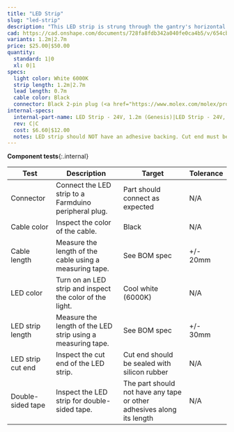```yaml
---
title: "LED Strip"
slug: "led-strip"
description: "This LED strip is strung through the gantry's horizontal cable carrier supports so that you can light up your garden at night to show friends or for easy harvesting. Please note: this is not a grow light."
cad: https://cad.onshape.com/documents/728fa8fdb342a040fe0ca4b5/v/654cb04fafc6eede48f8c04d/e/db20946fb06d89b82f55418b
variants: 1.2m|2.7m
price: $25.00|$50.00
quantity:
  standard: 1|0
  xl: 0|1
specs:
  light color: White 6000K
  strip length: 1.2m|2.7m
  lead length: 0.7m
  cable color: Black
  connector: Black 2-pin plug (<a href="https://www.molex.com/molex/products/part-detail/crimp_housings/0050579402">Molex Part 50579402</a>)
internal-specs:
  internal-part-name: LED Strip - 24V, 1.2m (Genesis)|LED Strip - 24V, 2.7m (Genesis XL)
  rev: C|C
  cost: $6.60|$12.00
  notes: LED strip should NOT have an adhesive backing. Cut end must be dipped in silicon to seal.
---
```


**Component tests**{:.internal}

|Test         |Description  |Target       |Tolerance    |
|-------------|-------------|-------------|-------------|
|Connector    |Connect the LED strip to a Farmduino peripheral plug.|Part should connect as expected|N/A
|Cable color  |Inspect the color of the cable.|Black|N/A
|Cable length |Measure the length of the cable using a measuring tape.|See BOM spec|+/- 20mm
|LED color    |Turn on an LED strip and inspect the color of the light.|Cool white (6000K)|N/A
|LED strip length|Measure the length of the LED strip using a measuring tape.|See BOM spec|+/- 30mm
|LED strip cut end|Inspect the cut end of the LED strip.|Cut end should be sealed with silicon rubber|N/A
|Double-sided tape|Inspect the LED strip for double-sided tape.|The part should not have any tape or other adhesives along its length|N/A

